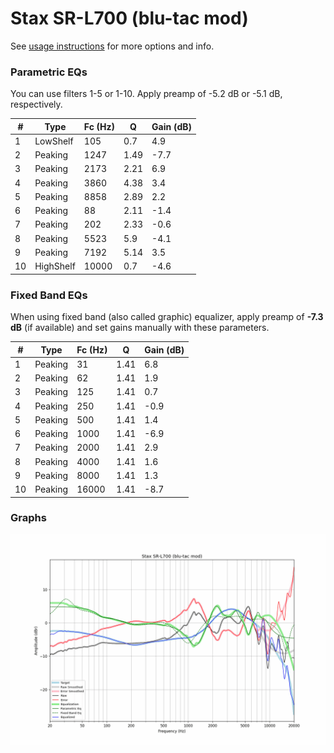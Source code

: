 # Stax SR-L700 (blu-tac mod)
See [usage instructions](https://github.com/jaakkopasanen/AutoEq#usage) for more options and info.

### Parametric EQs
You can use filters 1-5 or 1-10. Apply preamp of -5.2 dB or -5.1 dB, respectively.

|   # | Type      |   Fc (Hz) |    Q |   Gain (dB) |
|-----|-----------|-----------|------|-------------|
|   1 | LowShelf  |       105 | 0.7  |         4.9 |
|   2 | Peaking   |      1247 | 1.49 |        -7.7 |
|   3 | Peaking   |      2173 | 2.21 |         6.9 |
|   4 | Peaking   |      3860 | 4.38 |         3.4 |
|   5 | Peaking   |      8858 | 2.89 |         2.2 |
|   6 | Peaking   |        88 | 2.11 |        -1.4 |
|   7 | Peaking   |       202 | 2.33 |        -0.6 |
|   8 | Peaking   |      5523 | 5.9  |        -4.1 |
|   9 | Peaking   |      7192 | 5.14 |         3.5 |
|  10 | HighShelf |     10000 | 0.7  |        -4.6 |

### Fixed Band EQs
When using fixed band (also called graphic) equalizer, apply preamp of **-7.3 dB** (if available) and set gains manually with these parameters.

|   # | Type    |   Fc (Hz) |    Q |   Gain (dB) |
|-----|---------|-----------|------|-------------|
|   1 | Peaking |        31 | 1.41 |         6.8 |
|   2 | Peaking |        62 | 1.41 |         1.9 |
|   3 | Peaking |       125 | 1.41 |         0.7 |
|   4 | Peaking |       250 | 1.41 |        -0.9 |
|   5 | Peaking |       500 | 1.41 |         1.4 |
|   6 | Peaking |      1000 | 1.41 |        -6.9 |
|   7 | Peaking |      2000 | 1.41 |         2.9 |
|   8 | Peaking |      4000 | 1.41 |         1.6 |
|   9 | Peaking |      8000 | 1.41 |         1.3 |
|  10 | Peaking |     16000 | 1.41 |        -8.7 |

### Graphs
![](./Stax%20SR-L700%20(blu-tac%20mod).png)
